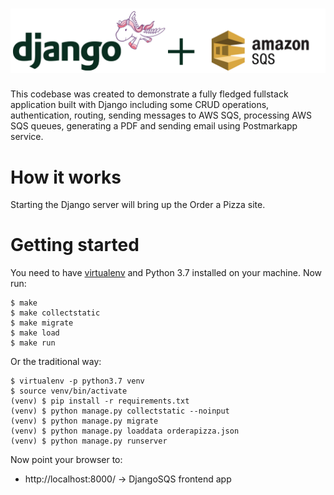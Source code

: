 # ![Django + Amazon Simple Queue Service](logo.png)

This codebase was created to demonstrate a fully fledged fullstack application built with Django including some CRUD operations, authentication, routing, sending messages to AWS SQS, processing AWS SQS queues, generating a PDF and sending email using Postmarkapp service.

# How it works

Starting the Django server will bring up the Order a Pizza site.

# Getting started

You need to have [virtualenv](https://virtualenv.pypa.io/) and Python 3.7 installed on your machine. Now run:

    $ make
    $ make collectstatic
    $ make migrate
    $ make load
    $ make run

Or the traditional way:

    $ virtualenv -p python3.7 venv
    $ source venv/bin/activate
    (venv) $ pip install -r requirements.txt
    (venv) $ python manage.py collectstatic --noinput
    (venv) $ python manage.py migrate
    (venv) $ python manage.py loaddata orderapizza.json
    (venv) $ python manage.py runserver

Now point your browser to:
 * http://localhost:8000/ -> DjangoSQS frontend app
